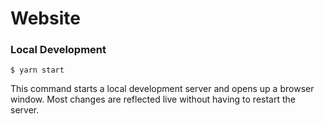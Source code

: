 # Website
### Local Development

```
$ yarn start
```

This command starts a local development server and opens up a browser window. Most changes are reflected live without having to restart the server.
